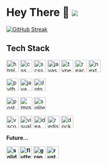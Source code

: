 <h1 align="left">Hey There 👋 <a href="https://www.codewars.com/users/Igroman4ik228"><img src="https://www.codewars.com/users/Igroman4ik228/badges/micro" /></a></h1>

<p align="left">
  <a href="https://git.io/streak-stats"><img src="https://streak-stats.demolab.com?user=Igroman4ik228&theme=dark&background=0D1117&currStreakLabel=EBEBEB" alt="GitHub Streak" /></a>
</p>

<h2 align="left">Tech Stack</h2>

<p align="left">
  <a href="https://html.spec.whatwg.org/multipage/"><img height="32" width="32" src="https://skillicons.dev/icons?i=html" alt="html icon" /></a>
  <a href="https://www.w3.org/Style/CSS/"><img height="32" width="32" src="https://skillicons.dev/icons?i=css" alt="css icon" /></a>
  <a href="https://sass-lang.com/"><img height="32" width="32" src="https://skillicons.dev/icons?i=scss" alt="scss icon" /></a>
  <a href="https://ecma-international.org/"><img height="32" width="32" src="https://skillicons.dev/icons?i=js" alt="javascript icon" /></a>
  <a href="https://www.typescriptlang.org/"><img height="32" width="32" src="https://skillicons.dev/icons?i=ts" alt="typescript icon" /></a>
  <a href="https://react.dev/"><img height="32" width="32" src="https://skillicons.dev/icons?i=react" alt="react icon" /></a>
  <a href="https://nextjs.org/"><img height="32" width="32" src="https://skillicons.dev/icons?i=next" alt="next icon" /></a> 
</p>

<p align="left">
  <a href="https://www.python.org/"><img height="32" width="32" src="https://skillicons.dev/icons?i=python" alt="python icon" /></a>
  <a href="https://www.java.com/"><img height="32" width="32" src="https://skillicons.dev/icons?i=java" alt="java icon" /></a>
  <a href="https://dotnet.microsoft.com/"><img height="32" width="32" src="https://skillicons.dev/icons?i=dotnet" alt="dotnet icon" /></a>
</p>

<p align="left">
  <a href="https://www.postgresql.org/"><img height="32" width="32" src="https://skillicons.dev/icons?i=postgres" alt="postgres icon" /></a>
  <a href="https://www.mysql.com/"><img height="32" width="32" src="https://skillicons.dev/icons?i=mysql" alt="mysql icon" /></a>
  <a href="https://www.sqlite.org/"><img height="32" width="32" src="https://skillicons.dev/icons?i=sqlite" alt="sqlite icon" /></a>  
</p>

<p align="left">
  <a href="https://code.visualstudio.com/"><img height="32" width="32" src="https://skillicons.dev/icons?i=vscode" alt="vscode icon" /></a>
  <a href="https://visualstudio.microsoft.com/"><img height="32" width="32" src="https://skillicons.dev/icons?i=visualstudio" alt="visual studio icon" /></a>
  <a href="https://www.jetbrains.com/"><img height="32" width="32" src="https://skillicons.dev/icons?i=idea" alt="idea icon" /></a>
  <a href="https://redis.io/"><img height="32" width="32" src="https://skillicons.dev/icons?i=redis" alt="redis icon" /></a>
  <a href="https://www.docker.com/"><img height="32" width="32" src="https://skillicons.dev/icons?i=docker" alt="docker icon" /></a>
</p>

<b>Future...<b>
<p align="left">
  <a href="https://www.solidjs.com/"><img height="32" width="32" src="https://skillicons.dev/icons?i=solidjs" alt="solidjs icon" /></a>
  <a href="https://flutter.dev/"><img height="32" width="32" src="https://skillicons.dev/icons?i=flutter" alt="flutter icon" /></a>
  <a href="https://graphql.org/"><img height="32" width="32" src="https://skillicons.dev/icons?i=graphql" alt="graphql icon" /></a>
  <a href="https://rust-lang.org/"><img height="32" width="32" src="https://skillicons.dev/icons?i=rust" alt="rust icon" /></a>
</p>


<!-- <h2 align="left">Social</h2>
<p align="left">
  <img height="32" width="32" src="https://cdn.simpleicons.org/youtube" />
  <img height="32" width="32" src="https://cdn.simpleicons.org/twitch" />
  <img height="32" width="32" src="https://cdn.simpleicons.org/telegram" />
  <img height="32" width="32" src="https://cdn.simpleicons.org/curseforge" />
  <img height="32" width="32" src="https://cdn.simpleicons.org/modrinth" />
</p> -->

